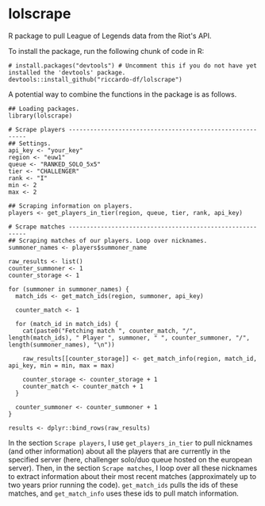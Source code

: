 # lolscrape

R package to pull League of Legends data from the Riot's API.

To install the package, run the following chunk of code in R:

```
# install.packages("devtools") # Uncomment this if you do not have yet installed the 'devtools' package.
devtools::install_github("riccardo-df/lolscrape")
```

A potential way to combine the functions in the package is as follows.

```
## Loading packages.
library(lolscrape)

# Scrape players ----------------------------------------------------------
## Settings.
api_key <- "your_key"
region <- "euw1"
queue <- "RANKED_SOLO_5x5"
tier <- "CHALLENGER"
rank <- "I"
min <- 2
max <- 2

## Scraping information on players.
players <- get_players_in_tier(region, queue, tier, rank, api_key)

# Scrape matches ----------------------------------------------------------
## Scraping matches of our players. Loop over nicknames.
summoner_names <- players$summoner_name

raw_results <- list()
counter_summoner <- 1
counter_storage <- 1

for (summoner in summoner_names) {
  match_ids <- get_match_ids(region, summoner, api_key)
  
  counter_match <- 1
  
  for (match_id in match_ids) {
    cat(paste0("Fetching match ", counter_match, "/", length(match_ids), " Player ", summoner, " ", counter_summoner, "/", length(summoner_names), "\n"))
    
    raw_results[[counter_storage]] <- get_match_info(region, match_id, api_key, min = min, max = max)
    
    counter_storage <- counter_storage + 1
    counter_match <- counter_match + 1
  }
  
  counter_summoner <- counter_summoner + 1
}

results <- dplyr::bind_rows(raw_results)
```

In the section `Scrape players`, I use `get_players_in_tier` to pull nicknames (and other information) about all the players that are currently in the specified
server (here, challenger solo/duo queue hosted on the european server). Then, in the section `Scrape matches`, I loop over all these nicknames to extract information about their most recent matches (approximately up to two years prior running the code). `get_match_ids` pulls the ids of these matches, and `get_match_info` uses 
these ids to pull match information. 
